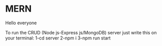 # MERN
Hello everyone 

To run the CRUD (Node js-Express js/MongoDB) server just write this on your terminal:
1-cd server
2-npm i
3-npm run start
